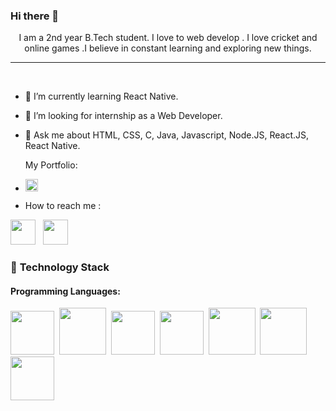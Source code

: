  ### Hi there 👋







 

<p align = "center">I am a 2nd year B.Tech student. I love to web develop . I love cricket and online games .I believe in constant learning and exploring new things.  </p>
 
----
<br>

- 🌱 I’m currently learning React Native.
- 👯 I’m looking for internship as a Web Developer.
- 💬 Ask me about HTML, CSS, C, Java, Javascript, Node.JS, React.JS, React Native.

    My Portfolio:
- <a href="https://vishalgupta8982.github.io/portfolio/"><img src="https://logos-download.com/wp-content/uploads/2021/01/Portfolio_Plus_Banking_Software_Logo-700x156.png" height="20px"></a>
-    How to reach me :

<a href="https://www.linkedin.com/in/vishal-gupta-b027b422a"><img src="https://play-lh.googleusercontent.com/kMofEFLjobZy_bCuaiDogzBcUT-dz3BBbOrIEjJ-hqOabjK8ieuevGe6wlTD15QzOqw" height="40px"></a>&nbsp;&nbsp; <a href="mailto:vishalgupta0403@gmail.com"><img src="https://thumbs.dreamstime.com/b/gmail-logo-google-product-icon-logotype-editorial-vector-illustration-vinnitsa-ukraine-october-199405574.jpg" height="40px"></a>
<br>

 
 

### 🔭 **Technology Stack**

#### **Programming Languages**:

  
 <img height=70 src="https://cdn-icons-png.flaticon.com/512/226/226777.png">&nbsp;&nbsp;<img height=75 src="https://cdn-icons-png.flaticon.com/512/5968/5968267.png">&nbsp;&nbsp;<img height=70 src="https://cdn-icons-png.flaticon.com/512/919/919828.png">&nbsp;&nbsp;<img height=70 src="https://cdn-icons-png.flaticon.com/512/919/919851.png">&nbsp;&nbsp;<img height=75 src="https://cdn-icons-png.flaticon.com/512/5968/5968242.png">&nbsp;&nbsp;<img height=75 src="https://cdn-icons-png.flaticon.com/512/919/919825.png">
 &nbsp;&nbsp;<img height=70 src="https://image.pngaaa.com/76/6471076-middle.png">

 
 

